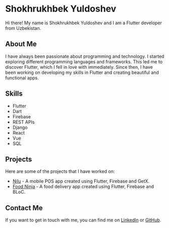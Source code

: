 # Shokhrukhbek Yuldoshev  
  
Hi there! My name is Shokhrukhbek Yuldoshev and I am a Flutter developer from Uzbekistan.  
  
## About Me  
  
I have always been passionate about programming and technology. I started exploring different programming languages and frameworks. This led me to discover Flutter, which I fell in love with immediately. Since then, I have been working on developing my skills in Flutter and creating beautiful and functional apps.  
  
## Skills  
  
- Flutter  
- Dart  
- Firebase  
- REST APIs  
- Django
- React
- Vue
- SQL
  
## Projects  
  
Here are some of the projects that I have worked on:  
  
- [Nilu](https://github.com/shokhrukhbekyuldoshev/nilu) - A mobile POS app created using Flutter, Firebase and GetX.  
- [Food Ninja](https://github.com/shokhrukhbekyuldoshev/Food-Ninja) - A food delivery app created using Flutter, Firebase and BLoC.  

## Contact Me  
  
If you want to get in touch with me, you can find me on [LinkedIn](https://www.linkedin.com/in/shokhrukhbek-yuldoshev-1b77521ba) or [GitHub](https://github.com/shokhrukhbekyuldoshev).
